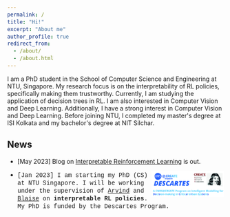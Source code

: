 ```yaml
---
permalink: /
title: "Hi!"
excerpt: "About me"
author_profile: true
redirect_from: 
  - /about/
  - /about.html
---
```


I am a PhD student in the School of Computer Science and Engineering at NTU, Singapore. My research focus is on the interpretability of RL policies, specifically making them trustworthy. Currently, I am studying the application of decision trees in RL. I am also interested in Computer Vision and Deep Learning. Additionally, I have a strong interest in Computer Vision and Deep Learning. Before joining NTU, I completed my master's degree at ISI Kolkata and my bachelor's degree at NIT Silchar. 

<!-- **Coming Soon!**: my first [blog](/posts/2023/05/blog-post-irl/) on Interpretability of RL policies.
{: .notice} -->


## News

* [May 2023] Blog on [Interpretable Reinforcement Learning](/posts/2023/05/blog-post-irl/) is out.

* <img src="/files/descartes_logo.jpg"  width="35%" alt="descartes logo" align="right"><span style="font-family: Courier New;">\[Jan 2023\] I am starting my PhD (CS) at NTU Singapore. I will be working under the supervision of [Arvind](https://personal.ntu.edu.sg/arvinde/) and [Blaise](https://perso.crans.org/genest/) on **interpretable RL policies**. My PhD is funded by the Descartes Program.</span>





